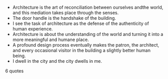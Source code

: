  - Architecture is the art of reconciliation between ourselves andthe world, and this mediation takes place through the senses.
 - The door handle is the handshake of the building.
 - I see the task of architecture as the defense of the authenticity of human experience.
 - Architecture is about the understanding of the world and turning it into a more meaningful and humane place.
 - A profound design process eventually makes the patron, the architect, and every occasional visitor in the building a slightly better human being.
 - I dwell in the city and the city dwells in me.

6 quotes